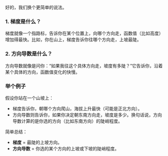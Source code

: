好的，我们换个更简单的说法。

### 1. 梯度是什么？
梯度就像一个指路标，告诉你在某个位置上，向哪个方向走，函数值（比如高度）增加得最快。比如，你在山上，梯度告诉你往哪个方向走，上坡最陡。

### 2. 方向导数是什么？
方向导数就像是问你：“如果我往这个具体方向走，坡度有多陡？”它告诉你，沿着某个具体的方向，函数值变化的快慢。

### 举个例子
假设你站在一个山坡上：
- 梯度告诉你，朝哪个方向爬山，海拔上升最快（可能是正北方向）。
- 方向导数则告诉你，如果你决定朝东南方向走，坡度是多少。换句话说，方向导数计算的是你选的方向（比如东南方向）的陡峭程度。

简单总结：
- **梯度** = 最陡的上坡方向。
- **方向导数** = 你选的某个方向的上坡或下坡的陡峭程度。